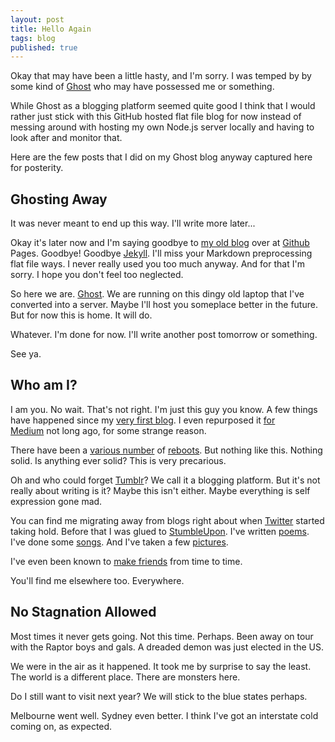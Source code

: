 ```yaml
---
layout: post
title: Hello Again
tags: blog
published: true
---
```


Okay that may have been a little hasty, and I'm sorry. I was temped by by some kind of [Ghost](http://ghost.org) who may have possessed me or something.

While Ghost as a blogging platform seemed quite good I think that I would rather just stick with this GitHub hosted flat file blog for now instead of messing around with hosting my own Node.js server locally and having to look after and monitor that.

Here are the few posts that I did on my Ghost blog anyway captured here for posterity.

## Ghosting Away

It was never meant to end up this way. I'll write more later...

Okay it's later now and I'm saying goodbye to [my old blog](http://phocks.github.io/) over at [Github](https://github.com/) Pages. Goodbye! Goodbye [Jekyll](https://jekyllrb.com/). I'll miss your Markdown preprocessing flat file ways. I never really used you too much anyway. And for that I'm sorry. I hope you don't feel too neglected.

So here we are. [Ghost](https://ghost.org/). We are running on this dingy old laptop that I've converted into a server. Maybe I'll host you someplace better in the future. But for now this is home. It will do.

Whatever. I'm done for now. I'll write another post tomorrow or something.

See ya.

## Who am I?

I am you. No wait. That's not right. I'm just this guy you know. A few things have happened since my [very first blog](http://jb.phocks.org/). I even repurposed it [for Medium](https://medium.com/@phocks) not long ago, for some strange reason.

There have been a [various number](http://phocks.blogspot.com/) of [reboots](http://phocks.org/historic/). But nothing like this. Nothing solid. Is anything ever solid? This is very precarious.

Oh and who could forget [Tumblr](http://phocks.tumblr.com/)? We call it a blogging platform. But it's not really about writing is it? Maybe this isn't either. Maybe everything is self expression gone mad.

You can find me migrating away from blogs right about when [Twitter](http://twitter.com/phocks) started taking hold. Before that I was glued to [StumbleUpon](http://www.stumbleupon.com/stumbler/phocks). I've written [poems](http://hellopoetry.com/phocks/). I've done some [songs](https://soundcloud.com/phocks). And I've taken a few [pictures](https://www.flickr.com/people/phocks/).

I've even been known to [make friends](https://www.facebook.com/phocks) from time to time.

You'll find me elsewhere too. Everywhere.

## No Stagnation Allowed

Most times it never gets going. Not this time. Perhaps. Been away on tour with the Raptor boys and gals. A dreaded demon was just elected in the US.

We were in the air as it happened. It took me by surprise to say the least. The world is a different place. There are monsters here.

Do I still want to visit next year? We will stick to the blue states perhaps.

Melbourne went well. Sydney even better. I think I've got an interstate cold coming on, as expected.




